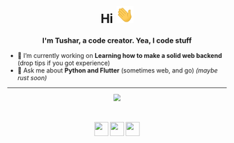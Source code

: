 <h1 align="center">Hi <img src="https://raw.githubusercontent.com/ABSphreak/ABSphreak/master/gifs/Hi.gif" width="40px" /></h1>
<h3 align="center">I'm Tushar, a code creator. Yea, I code stuff</h3>

- 🔭 I’m currently working on **Learning how to make a solid web backend** (drop tips if you got experience)
- 💬 Ask me about **Python and Flutter** (sometimes web, and go) *(maybe rust soon)*

---

<p align="center">
  <img src="https://github-readme-stats.vercel.app/api?username=tusharsadhwani&show_icons=true">
</p>

<br />

<p align="center">
  <a href="mailto:tushar.sadhwani000@gmail.com" target="blank"><img align="center" src="https://cdn.jsdelivr.net/npm/simple-icons@3.0.1/icons/gmail.svg" height="32" width="32" /></a>
  <a href="https://t.me/tusharsadhwani" target="blank"><img align="center" src="https://cdn.jsdelivr.net/npm/simple-icons@3.0.1/icons/minutemailer.svg" height="32" width="32" /></a>
  <a href="https://instagram.com/sadhlife" target="blank"><img align="center" src="https://cdn.jsdelivr.net/npm/simple-icons@3.0.1/icons/instagram.svg" height="32" width="32" /></a>
</p>
